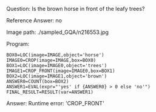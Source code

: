 Question: Is the brown horse in front of the leafy trees?

Reference Answer: no

Image path: ./sampled_GQA/n216553.jpg

Program:

```
BOX0=LOC(image=IMAGE,object='horse')
IMAGE0=CROP(image=IMAGE,box=BOX0)
BOX1=LOC(image=IMAGE0,object='trees')
IMAGE1=CROP_FRONT(image=IMAGE0,box=BOX1)
BOX2=LOC(image=IMAGE1,object='brown')
ANSWER0=COUNT(box=BOX2)
ANSWER1=EVAL(expr="'yes' if {ANSWER0} > 0 else 'no'")
FINAL_RESULT=RESULT(var=ANSWER1)
```
Answer: Runtime error: 'CROP_FRONT'

